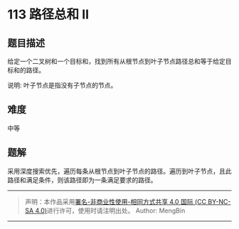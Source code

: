 # 113 路径总和 II  

## 题目描述  

给定一个二叉树和一个目标和，找到所有从根节点到叶子节点路径总和等于给定目标和的路径。

说明: 叶子节点是指没有子节点的节点。

## 难度

中等  

## 题解  

采用深度搜索优先，遍历每条从根节点到叶子节点的路径。遍历到叶子节点，且此路径和满足条件，则该路径即为一条满足要求的路径。

---  

> 声明：本作品采用[署名-非商业性使用-相同方式共享 4.0 国际 (CC BY-NC-SA 4.0)](https://creativecommons.org/licenses/by-nc-sa/4.0/deed.zh)进行许可，使用时请注明出处。
> Author: MengBin  

---